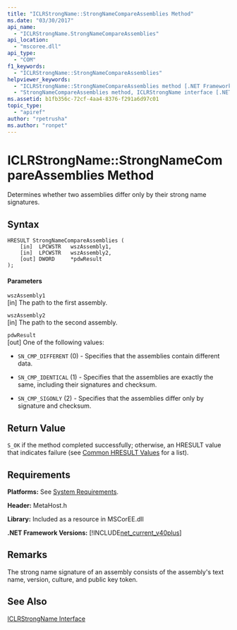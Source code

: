 ```yaml
---
title: "ICLRStrongName::StrongNameCompareAssemblies Method"
ms.date: "03/30/2017"
api_name: 
  - "ICLRStrongName.StrongNameCompareAssemblies"
api_location: 
  - "mscoree.dll"
api_type: 
  - "COM"
f1_keywords: 
  - "ICLRStrongName::StrongNameCompareAssemblies"
helpviewer_keywords: 
  - "ICLRStrongName::StrongNameCompareAssemblies method [.NET Framework hosting]"
  - "StrongNameCompareAssemblies method, ICLRStrongName interface [.NET Framework hosting]"
ms.assetid: b1fb356c-72cf-4aa4-8376-f291a6d97c01
topic_type: 
  - "apiref"
author: "rpetrusha"
ms.author: "ronpet"
---
```

# ICLRStrongName::StrongNameCompareAssemblies Method
Determines whether two assemblies differ only by their strong name signatures.  
  
## Syntax  
  
```  
HRESULT StrongNameCompareAssemblies (  
    [in]  LPCWSTR   wszAssembly1,  
    [in]  LPCWSTR   wszAssembly2,  
    [out] DWORD     *pdwResult  
);  
```  
  
#### Parameters  
 `wszAssembly1`  
 [in] The path to the first assembly.  
  
 `wszAssembly2`  
 [in] The path to the second assembly.  
  
 `pdwResult`  
 [out] One of the following values:  
  
- `SN_CMP_DIFFERENT` (0) - Specifies that the assemblies contain different data.  
  
- `SN_CMP_IDENTICAL` (1) - Specifies that the assemblies are exactly the same, including their signatures and checksum.  
  
- `SN_CMP_SIGONLY` (2) - Specifies that the assemblies differ only by signature and checksum.  
  
## Return Value  
 `S_OK` if the method completed successfully; otherwise, an HRESULT value that indicates failure (see [Common HRESULT Values](http://go.microsoft.com/fwlink/?LinkId=213878) for a list).  
  
## Requirements  
 **Platforms:** See [System Requirements](../../../../docs/framework/get-started/system-requirements.md).  
  
 **Header:** MetaHost.h  
  
 **Library:** Included as a resource in MSCorEE.dll  
  
 **.NET Framework Versions:** [!INCLUDE[net_current_v40plus](../../../../includes/net-current-v40plus-md.md)]  
  
## Remarks  
 The strong name signature of an assembly consists of the assembly's text name, version, culture, and public key token.  
  
## See Also  
 [ICLRStrongName Interface](../../../../docs/framework/unmanaged-api/hosting/iclrstrongname-interface.md)
